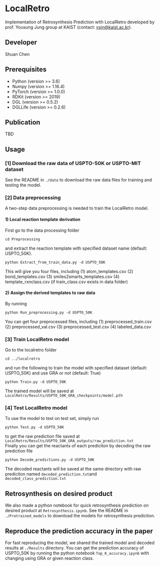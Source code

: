 # LocalRetro
Implementation of Retrosynthesis Prediction with LocalRetro developed by prof. Yousung Jung group at KAIST (contact: ysjn@kaist.ac.kr).

## Developer
Shuan Chen<br>

## Prerequisites
* Python (version >= 3.6) 
* Numpy (version >= 1.16.4) 
* PyTorch (version >= 1.0.0) 
* RDKit (version >= 2019)
* DGL (version >= 0.5.2)
* DGLLife (version >= 0.2.6)

## Publication
TBD

## Usage
### [1] Download the raw data of USPTO-50K or USPTO-MIT dataset
See the README in `./data` to download the raw data files for training and testing the model.


### [2] Data preprocessing
A two-step data preprocessing is needed to train the LocalRetro model.

#### 1) Local reaction template derivation 
First go to the data processing folder
```
cd Preprocessing
```
and extract the reaction template with specified dataset name (default: USPTO_50K).
```
python Extract_from_train_data.py -d USPTO_50K
```
This will give you four files, including 
(1) atom_templates.csv
(2) bond_templates.csv
(3) smiles2smarts_templates.csv
(4) template_rxnclass.csv (if train_class.csv exists in data folder)<br>

#### 2) Assign the derived templates to raw data
By running
```
python Run_preprocessing.py -d USPTO_50K
```
You can get four preprocessed files, including 
(1) preprocessed_train.csv
(2) preprocessed_val.csv
(3) preprocessed_test.csv
(4) labeled_data.csv<br>


### [3] Train LocalRetro model
Go to the localretro folder
```
cd ../localretro
```
and run the following to train the model with specified dataset (default: USPTO_50K) and use GRA or not (default: True)
```
python Train.py -d USPTO_50K
```
The trained model will be saved at ` LocalRetro/Results/USPTO_50K_GRA_checkpoints/model.pth`<br>

### [4] Test LocalRetro model
To use the model to test on test set, simply run 
```
python Test.py -d USPTO_50K
```
to get the raw prediction file saved at ` LocalRetro/Results/USPTO_50K_GRA_outputs/raw_prediction.txt`<br>
Finally you can get the reactants of each prediciton by decoding the raw prediction file
```
python Decode_predictions.py -d USPTO_50K
```
The decoded reactants will be saved at the same directory with raw prediciton named `decoded_prediction.txt`and `decoded_class_prediction.txt`<br>

## Retrosynthesis on desired product
We also made a python notebook for quick retrosynthesis prediction on desired product at `Retrosynthesis.ipynb`.
See the README in `./Pretrained_models` to download the models for retrosynthesis prediction.

## Reproduce the prediction accuracy in the paper
For fast reproducing the model, we shared the trained model and decoded results at `./Results` directory.
You can get the prediction accuracy of USPTO_50K by running the python notebook `Top_K_accuracy.ipynb` with changing using GRA or given reaction class.



